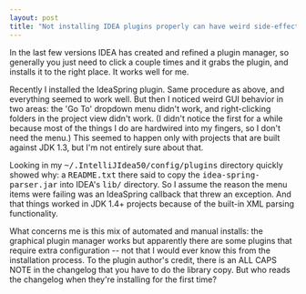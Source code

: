 ```yaml
---
layout: post
title: "Not installing IDEA plugins properly can have weird side-effects"
---
```




In the last few versions IDEA has created and refined a plugin manager, so generally you just need to click a couple times and it grabs the plugin, and installs it to the right place. It works well for me.

<p>Recently I installed the IdeaSpring plugin. Same procedure as above, and everything seemed to work well. But then I noticed weird GUI behavior in two areas: the 'Go To' dropdown menu didn't work, and right-clicking folders in the project view didn't work. (I didn't notice the first for a while because most of the things I do are hardwired into my fingers, so I don't need the menu.) This seemed to happen only with projects that are built against JDK 1.3, but I'm not entirely sure about that.</p>

<p>Looking in my <tt>~/.IntelliJIdea50/config/plugins</tt> directory quickly showed why: a <tt>README.txt</tt> there said to copy the <tt>idea-spring-parser.jar</tt> into IDEA's <tt>lib/</tt> directory. So I assume the reason the menu items were failing was an IdeaSpring callback that threw an exception. And that things worked in JDK 1.4+ projects because of the built-in XML parsing functionality.</p>

<p>What concerns me is this mix of automated and manual installs: the graphical plugin manager works but apparently there are some plugins that require extra configuration -- not that I would ever know this from the installation process. To the plugin author's credit, there is an ALL CAPS NOTE in the changelog that you have to do the library copy. But who reads the changelog when they're installing for the first time?</p>


